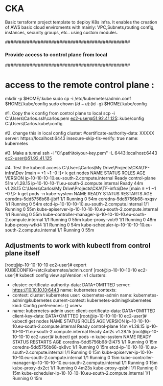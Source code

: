 # CKA
Basic terraform project template to deploy K8s infra. 
It enables the creation of AWS basic cloud enviroments with mainly: VPC,Subnets,routing config, instances, security groups, etc.. using custom modules.  

##############################################
### Provide access to control plane from local
##############################################
# access to the remote control plane :
mkdir -p $HOME/.kube
sudo cp -i /etc/kubernetes/admin.conf $HOME/.kube/config
sudo chown $(id -u):$(id -g) $HOME/.kube/config


#1. Copy the k config from control plane to local
 scp -i C:\Users\Carlos\.ssh\carlos.pem ec2-user@51.92.41.125:.kube/config C:\Users\Carlos\.kube\config

#2. change this in local config 
 cluster:
    #certificate-authority-data: XXXXX
    server: https://localhost:6443
    insecure-skip-tls-verify: true
  name: kubernetes

#3. Make a tunnel 
ssh -i "C:\path\to\your-key.pem" -L 6443:localhost:6443 ec2-user@51.92.41.125

#4. Test the kubectl access
C:\Users\Carlos\My Drive\Projects\CKA\TF-infra\Dev [main ≡ +1 ~1 -0 !]> k get nodes
NAME                                         STATUS   ROLES           AGE   VERSION
ip-10-10-10-10.eu-south-2.compute.internal   Ready    control-plane   51m   v1.28.15
ip-10-10-10-11.eu-south-2.compute.internal   Ready    <none>          44m   v1.28.15
C:\Users\Carlos\My Drive\Projects\CKA\TF-infra\Dev [main ≡ +1 ~1 -0 !]> k get pods -n kube-system
NAME                                                                 READY   STATUS    RESTARTS   AGE
coredns-5dd5756b68-jjbff                                             1/1     Running   0          54m
coredns-5dd5756b68-nxqsv                                             1/1     Running   0          54m
etcd-ip-10-10-10-10.eu-south-2.compute.internal                      1/1     Running   0          55m
kube-apiserver-ip-10-10-10-10.eu-south-2.compute.internal            1/1     Running   0          55m
kube-controller-manager-ip-10-10-10-10.eu-south-2.compute.internal   1/1     Running   0          55m
kube-proxy-vxtr9                                                     1/1     Running   0          48m
kube-proxy-wfkt4                                                     1/1     Running   0          54m
kube-scheduler-ip-10-10-10-10.eu-south-2.compute.internal            1/1     Running   0          55m

## Adjustments to work with kubectl from control plane itself 
[root@ip-10-10-10-10 ec2-user]#  export KUBECONFIG=/etc/kubernetes/admin.conf
[root@ip-10-10-10-10 ec2-user]# kubectl config view
apiVersion: v1
clusters:
- cluster:
    certificate-authority-data: DATA+OMITTED
    server: https://10.10.10.10:6443
  name: kubernetes
contexts:
- context:
    cluster: kubernetes
    user: kubernetes-admin
  name: kubernetes-admin@kubernetes
current-context: kubernetes-admin@kubernetes
kind: Config
preferences: {}
users:
- name: kubernetes-admin
  user:
    client-certificate-data: DATA+OMITTED
    client-key-data: DATA+OMITTED
[root@ip-10-10-10-10 ec2-user]# kubectl get nodes
NAME                                         STATUS   ROLES           AGE    VERSION
ip-10-10-10-10.eu-south-2.compute.internal   Ready    control-plane   14m    v1.28.15
ip-10-10-10-11.eu-south-2.compute.internal   Ready    <none>          4m2s   v1.28.15
[root@ip-10-10-10-10 ec2-user]# kubectl get pods -n kube-system
NAME                                                                 READY   STATUS    RESTARTS   AGE
coredns-5dd5756b68-2l475                                             1/1     Running   0          15m
coredns-5dd5756b68-qk8vc                                             1/1     Running   0          15m
etcd-ip-10-10-10-10.eu-south-2.compute.internal                      1/1     Running   0          15m
kube-apiserver-ip-10-10-10-10.eu-south-2.compute.internal            1/1     Running   0          15m
kube-controller-manager-ip-10-10-10-10.eu-south-2.compute.internal   1/1     Running   0          15m
kube-proxy-dx2ct                                                     1/1     Running   0          4m23s
kube-proxy-qsbhl                                                     1/1     Running   0          15m
kube-scheduler-ip-10-10-10-10.eu-south-2.compute.internal            1/1     Running   0          15m

